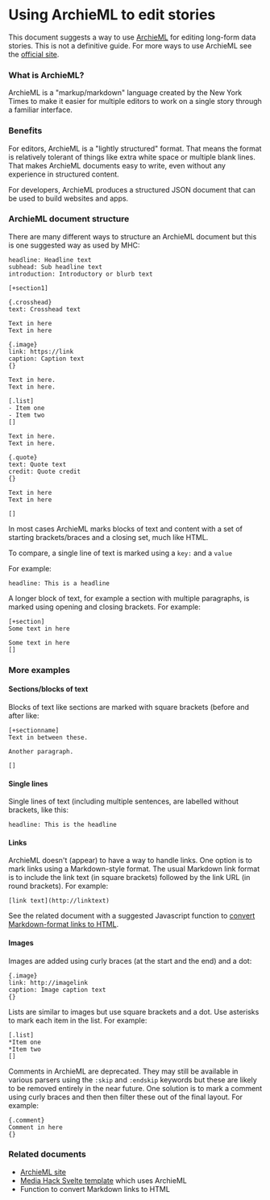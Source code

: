 # Using ArchieML to edit stories

This document suggests a way to use [ArchieML](http://archieml.org/) for editing long-form data stories. This is not a definitive guide. For more ways to use ArchieML see the [official site](http://archieml.org/).

### What is ArchieML?

ArchieML is a "markup/markdown" language created by the New York Times to make it easier for multiple editors to work on a single story through a familiar interface.

### Benefits

For editors, ArchieML is a "lightly structured" format. That means the format is relatively tolerant of things like extra white space or multiple blank lines. That makes ArchieML documents easy to write, even without any experience in structured content.

For developers, ArchieML produces a structured JSON document that can be used to build websites and apps.

### ArchieML document structure

There are many different ways to structure an ArchieML document but this is one suggested way as used by MHC:

    headline: Headline text
    subhead: Sub headline text
    introduction: Introductory or blurb text

    [+section1]

    {.crosshead}
    text: Crosshead text

    Text in here
    Text in here

    {.image}
    link: https://link
    caption: Caption text
    {}

    Text in here.
    Text in here.

    [.list]
    - Item one
    - Item two
    []

    Text in here.
    Text in here.

    {.quote}
    text: Quote text
    credit: Quote credit
    {}

    Text in here
    Text in here

    []

In most cases ArchieML marks blocks of text and content with a set of starting brackets/braces and a closing set, much like HTML.

To compare, a single line of text is marked using a `key:` and a `value`

For example:

    headline: This is a headline

A longer block of text, for example a section with multiple paragraphs, is marked using opening and closing brackets. For example:

    [+section]
    Some text in here

    Some text in here
    []

### More examples

#### Sections/blocks of text

Blocks of text like sections are marked with square brackets (before and after like:

    [+sectionname]
    Text in between these.

    Another paragraph.

    []

#### Single lines

Single lines of text (including multiple sentences, are labelled without brackets, like this:

    headline: This is the headline

#### Links

ArchieML doesn't (appear) to have a way to handle links. One option is to mark links using a Markdown-style format. The usual Markdown link format is to include the link text (in square brackets) followed by the link URL (in round brackets). For example:

    [link text](http://linktext)

See the related document with a suggested Javascript function to [convert Markdown-format links to HTML](https://github.com/mediahackza/svelte-template/blob/main/MDLINKSTOHTML.md).

#### Images

Images are added using curly braces (at the start and the end) and a dot:

    {.image}
    link: http://imagelink
    caption: Image caption text
    {}

Lists are similar to images but use square brackets and a dot. Use asterisks to mark each item in the list. For example:

    [.list]
    *Item one
    *Item two
    []

Comments in ArchieML are deprecated. They may still be available in various parsers using the `:skip` and `:endskip` keywords but these are likely to be removed entirely in the near future. One solution is to mark a comment using curly braces and then then filter these out of the final layout. For example:

    {.comment}
    Comment in here
    {}

### Related documents

- [ArchieML site](http://archieml.org/)
- [Media Hack Svelte template](https://github.com/mediahackza/svelte-template) which uses ArchieML
- Function to convert Markdown links to HTML
